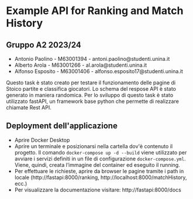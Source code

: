 <h1>Example API for Ranking and Match History</h1>
<h2>Gruppo A2 2023/24</h2>
<ul>
  <li>Antonio Paolino - M63001394 - antoni.paolino@studenti.unina.it</li>
  <li>Alberto Arola - M63001266 - al.arola@studenti.unina.it</li>
  <li>Alfonso Esposito - M63001406 - alfonso.esposito17@studenti.unina.it</li>
</ul>

<p>
Questo task è stato creato per testare il funzionamento delle pagine di Stoico partite e classifica giocatori.
Lo schema del respose API è stato generato in maniera randomica.
Per lo sviluppo di questo task è stato utilizzato fastAPI, un framework base python che permette di realizzare chiamate Rest API.
</p>

<h2>Deployment dell'applicazione</h2>
<ul>
  <li>Aprire Docker Desktop</li>
  <li>Aprire un terminale e posizionarsi nella cartella dov'è contenuto il progetto. Il comando <code>docker-compose up -d --build</code> viene utilizzato per avviare i servizi definiti in un file di configurazione <code>docker-compose.yml</code>. Viene, quindi, creata l’immagine del container ed eseguito il running.</li>
  <li>Per effettuare le richieste, aprire da browser le pagine tramite i path in locale (http://fastapi:8000/ranking, http://localhost:8000/matchHistory, ecc.)</li>
  <li>Per visualizzare la documentazione visitare: http://fastapi:8000/docs</li>
    </ul>
  </li>
</ul>